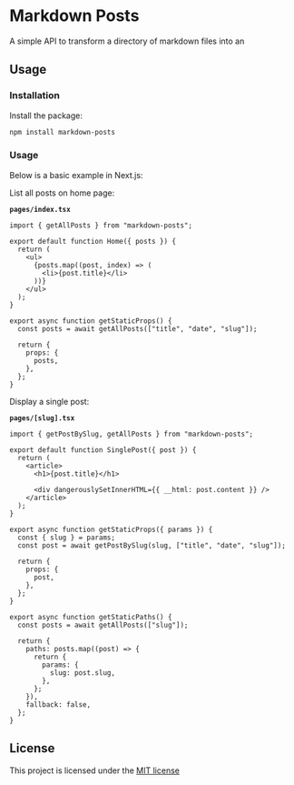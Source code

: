# Markdown Posts

A simple API to transform a directory of markdown files into an

## Usage

### Installation

Install the package:

```bash
npm install markdown-posts
```

### Usage

Below is a basic example in Next.js:

List all posts on home page:

**`pages/index.tsx`**

```tsx
import { getAllPosts } from "markdown-posts";

export default function Home({ posts }) {
  return (
    <ul>
      {posts.map((post, index) => (
        <li>{post.title}</li>
      ))}
    </ul>
  );
}

export async function getStaticProps() {
  const posts = await getAllPosts(["title", "date", "slug"]);

  return {
    props: {
      posts,
    },
  };
}
```

Display a single post:

**`pages/[slug].tsx`**

```tsx
import { getPostBySlug, getAllPosts } from "markdown-posts";

export default function SinglePost({ post }) {
  return (
    <article>
      <h1>{post.title}</h1>

      <div dangerouslySetInnerHTML={{ __html: post.content }} />
    </article>
  );
}

export async function getStaticProps({ params }) {
  const { slug } = params;
  const post = await getPostBySlug(slug, ["title", "date", "slug"]);

  return {
    props: {
      post,
    },
  };
}

export async function getStaticPaths() {
  const posts = await getAllPosts(["slug"]);

  return {
    paths: posts.map((post) => {
      return {
        params: {
          slug: post.slug,
        },
      };
    }),
    fallback: false,
  };
}
```

## License

This project is licensed under the [MIT license](https://github.com/blakewilson/markdown-posts/blob/master/LICENSE)
